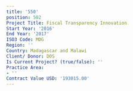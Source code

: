 ```yaml
---
title: '550'
position: 502
Project Title: Fiscal Transparency Innovation
Start Year: '2016'
End Year: '2017'
ISO3 Code: MDG
Region: ''
Country: Madagascar and Malawi
Client/ Donor: DOS
Is Current Project? (true/false): ''
Practice Area:
- ''
Contract Value USD: '193015.00'
---
```


